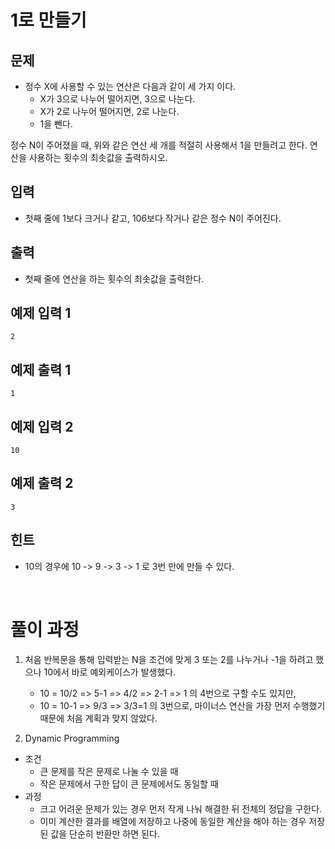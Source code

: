 # 1로 만들기
 

## 문제
- 정수 X에 사용할 수 있는 연산은 다음과 같이 세 가지 이다.
  - X가 3으로 나누어 떨어지면, 3으로 나눈다.
  - X가 2로 나누어 떨어지면, 2로 나눈다.
  - 1을 뺀다.
  
정수 N이 주어졌을 때, 위와 같은 연산 세 개를 적절히 사용해서 1을 만들려고 한다. 연산을 사용하는 횟수의 최솟값을 출력하시오.

## 입력
- 첫째 줄에 1보다 크거나 같고, 106보다 작거나 같은 정수 N이 주어진다.

## 출력
- 첫째 줄에 연산을 하는 횟수의 최솟값을 출력한다.

## 예제 입력 1
```
2
```
## 예제 출력 1
```
1
```

## 예제 입력 2
```
10
```
## 예제 출력 2
```
3
```

## 힌트
- 10의 경우에 10 -> 9 -> 3 -> 1 로 3번 만에 만들 수 있다.
<br>

# 풀이 과정
1. 처음 반복문을 통해 입력받는 N을 조건에 맞게 3 또는 2를 나누거나 -1을 하려고 했으나 10에서 바로 예외케이스가 발생했다.
   - 10 = 10/2 => 5-1 => 4/2 => 2-1 => 1 의 4번으로 구할 수도 있지만,
   - 10 = 10-1 => 9/3 => 3/3=1 의 3번으로, 마이너스 연산을 가장 먼저 수행했기 때문에 처음 계획과 맞지 않았다.

2. Dynamic Programming
 - 조건
   - 큰 문제를 작은 문제로 나눌 수 있을 때
   - 작은 문제에서 구한 답이 큰 문제에서도 동일할 때
 - 과정
   - 크고 어려운 문제가 있는 경우 먼저 작게 나눠 해결한 뒤 전체의 정답을 구한다.
   - 이미 계산한 결과를 배열에 저장하고 나중에 동일한 계산을 해야 하는 경우 저장된 값을 단순히 반환만 하면 된다.

